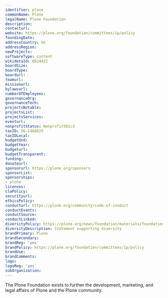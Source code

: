 ```yaml
---
identifier: plone
commonName: Plone
legalName: Plone Foundation
description:
contacturl:
website: https://plone.org/foundation/committees/ip/policy
foundingDate:
addressCountry: US
addressRegion:
newProjects:
softwareType: content
wikidataId: Q924422
boardSize:
boardType:
boardurl:
teamurl:
missionurl:
bylawsurl:
numberOfEmployees:
governanceOrg:
governanceTech:
projectsNotable:
projectsList:
projectsServices:
eventurl:
nonprofitStatus: Nonprofit501c3
taxID: 56-2468025
taxIDLocal:
budgetUsd:
budgetYear:
budgeturl:
budgetTransparent:
funding:
donateurl:
sponsorurl: https://plone.org/sponsors
sponsorList:
sponsorships:
- plone
licenses:
claPolicy:
securityurl:
ethicsPolicy:
conducturl: https://plone.org/community/code-of-conduct
conductEvents:
conductSource:
conductLinked:
diversityPolicy: https://plone.org/news/foundation/materials/foundation-resolutions/diversity-statement
diversityDescription: Statement supporting diversity
brandPrimary: Plone
brandSecondary:
brandReg: 'yes'
brandPolicy: https://plone.org/foundation/committees/ip/policy
brandUse:
brandComments:
logo:
logoReg: 'yes'
subOrganization:
---
```


The Plone Foundation exists to further the development, marketing, and legal affairs of Plone and the Plone community.
